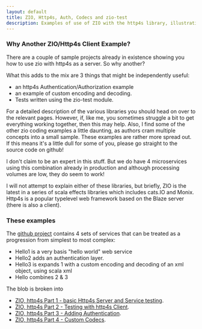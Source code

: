 ```yaml
---
layout: default
title: ZIO, Http4s, Auth, Codecs and zio-test
description: Examples of use of ZIO with the http4s library, illustrating http4s authentication, custom codes and testing with zio-test
---
```

### Why Another ZIO/Http4s Client Example?

There are a couple of sample projects already in existence showing you how to use zio with http4s as a server. So why another?

What this adds to the mix are 3 things that might be independently useful:
* an http4s Authentication/Authorization example
* an example of custom encoding and decoding.
* Tests written using the zio-test module.

For a detailed description of the various libraries you should head on over to the relevant pages. However, if, like me, you sometimes struggle a bit to get everything working together, then this may help.
Also, I find some of the other zio coding examples a little daunting, as authors cram multiple concepts into a small sample.
These examples are rather more spread out. If this means it's a little dull for some of you, please go straight to the source code on github!

I don't claim to be an expert in this stuff. But we do have 4 microservices using this combination already in production and
although processing volumes are low, they do seem to work!

I will not attempt to explain either of these libraries, but briefly, ZIO is the latest in a series of scala effects libraries which includes cats.IO and Monix.
Http4s is a popular typelevel web framework based on the Blaze server (there is also a client).

### These examples

The [github project](https://github.com/TimPigden/zio-http4s-examples) contains 4 sets of services that can be treated as a progression from simplest to most complex:

* Hello1 is a very basis "hello world" web service
* Hello2 adds an authentication layer.
* Hello3 is expands 1 with a custom encoding and decoding of an xml object, using scala xml
* Hello combines 2 & 3

The blob is broken into
* [ZIO, http4s Part 1 - basic Http4s Server and Service testing](zio-http4s-part1.md).
* [ZIO, http4s Part 2 - Testing with http4s Client](zio-http4s-part2.md).
* [ZIO, http4s Part 3 - Adding Authentication](zio-http4s-part3.md).
* [ZIO, http4s Part 4 - Custom Codecs](zio-http4s-part4.md).
